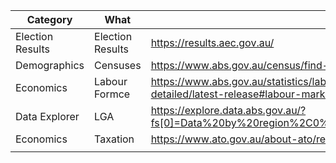 
| Category         | What             | Where                                                                                                                                          |
| ---------------- | ---------------- | ---------------------------------------------------------------------------------------------------------------------------------------------- |
| Election Results | Election Results | https://results.aec.gov.au/                                                                                                                    |
| Demographics     | Censuses         | https://www.abs.gov.au/census/find-census-data/historical                                                                                      |
| Economics        | Labour Formce    | https://www.abs.gov.au/statistics/labour/employment-and-unemployment/labour-force-australia-detailed/latest-release#labour-market-regions-sa4- |
| Data Explorer    | LGA              | https://explore.data.abs.gov.au/?fs[0]=Data%20by%20region%2C0%7CLocal%20Government%20Areas%23LGA%23&pg=0&fc=Region                             |
| Economics        | Taxation         | https://www.ato.gov.au/about-ato/research-and-statistics/tax-and-superannuation-statistics/                                                    |
|                  |                  |                                                                                                                                                |
